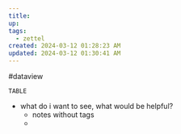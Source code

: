 ```yaml
---
title:
up: 
tags:
  - zettel
created: 2024-03-12 01:28:23 AM
updated: 2024-03-12 01:30:41 AM
---
```

#dataview 
```dataview
TABLE 
```

- what do i want to see, what would be helpful? 
	- notes without tags 
	- 